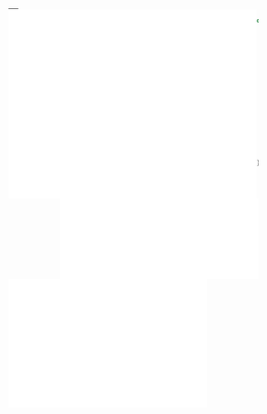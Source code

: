<a rel="me" href="https://tech.lgbt/@DiaDemiEmi">  𝅺𝅺 </a>
<img src="https://raw.githubusercontent.com/diademiemi/diademiemi/main/github-metrics.svg" align="left" alt="About me" title="About me" width="500" />

```kotlin
object Me {
    val names = arrayOf(
        "Emilia", "Jasmine")

    val pronouns = arrayOf(
        "They/Them", "She/Her")

    val tz = TimeZone.
        getTimeZone("Europe/Amsterdam")

    fun pronounceGIF(): String {
        val pronunciations = arrayOf(
            "χɪf", "Gif", "Jif", "Yif")

        return pronunciations[Random()
            .nextInt(pronunciations.size)]
    }
}

```

</br>
<div>
    <a>
        <img src="https://raw.githubusercontent.com/diademiemi/diademiemi/main/metrics.plugin.activity.svg" align="right" width="400">
    </a>
    <a>
        <img src="https://raw.githubusercontent.com/diademiemi/diademiemi/main/metrics.plugin.isocalendar.fullyear.svg" align="left" width="400" />
    </a>
</div>
